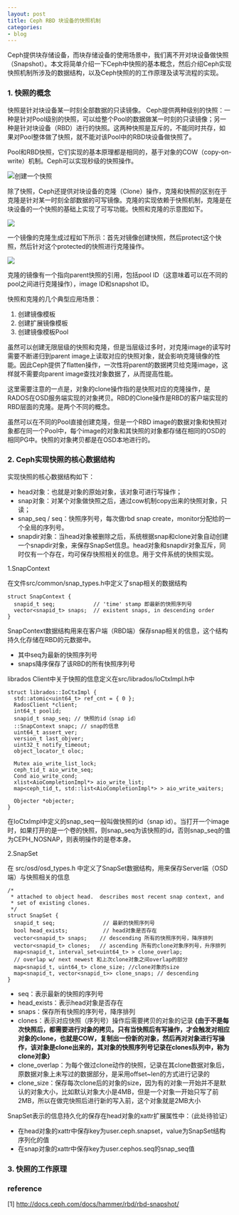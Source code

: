```yaml
---
layout: post
title: Ceph RBD 块设备的快照机制
categories:
- blog
---
```


Ceph提供块存储设备，而块存储设备的使用场景中，我们离不开对块设备做快照（Snapshot）。本文将简单介绍一下Ceph中快照的基本概念，然后介绍Ceph实现快照机制所涉及的数据结构，以及Ceph快照的的工作原理及读写流程的实现。

### 1. 快照的概念
快照是针对块设备某一时刻全部数据的只读镜像。
Ceph提供两种级别的快照：一种是针对Pool级别的快照，可以给整个Pool的数据做某一时刻的只读镜像；另一种是针对块设备（RBD）进行的快照。这两种快照是互斥的，不能同时共存，如果对Pool整体做了快照，就不能对该Pool中的RBD块设备做快照了。

Pool和RBD快照，它们实现的基本原理都是相同的，基于对象的COW（copy-on-write）机制。Ceph可以实现秒级的快照操作。

![创建一个快照](http://docs.ceph.com/docs/master/_images/ditaa-75fdb48a3db2bad6ef749fdae1282f4ae2dd1f7c.png)

除了快照，Ceph还提供对块设备的克隆（Clone）操作，克隆和快照的区别在于克隆是针对某一时刻全部数据的可写镜像。克隆的实现依赖于快照机制，克隆是在块设备的一个快照的基础上实现了可写功能。快照和克隆的示意图如下。

![](http://docs.ceph.com/docs/master/_images/ditaa-b4c8b30123e5581e44b87f1836b96a869c4898b6.png)

一个镜像的克隆生成过程如下所示：首先对镜像创建快照，然后protect这个快照，然后针对这个protected的快照进行克隆操作。

![](http://docs.ceph.com/docs/hammer/_images/ditaa-bbd86247e30fd4ca83550176ab1bf5a39ab46c6d.png)

克隆的镜像有一个指向parent快照的引用，包括pool ID（这意味着可以在不同的pool之间进行克隆操作），image ID和snapshot ID。

快照和克隆的几个典型应用场景：

1. 创建镜像模板
2. 创建扩展镜像模板
3. 创建镜像模板Pool

虽然可以创建无限层级的快照和克隆，但是当层级过多时，对克隆image的读写时需要不断递归到parent image上读取对应的快照对象，就会影响克隆镜像的性能。因此Ceph提供了flatten操作，一次性将parent的数据拷贝给克隆image，这样就不需要向parent image查找对象数据了，从而提高性能。

这里需要注意的一点是，对象的clone操作指的是快照对应的克隆操作，是RADOS在OSD服务端实现的对象拷贝。RBD的Clone操作是RBD的客户端实现的RBD层面的克隆。是两个不同的概念。

虽然可以在不同的Pool直接创建克隆，但是一个RBD image的数据对象和快照对象都在同一个Pool中，每个image的对象和其快照的对象都存储在相同的OSD的相同PG中。快照的对象拷贝都是在OSD本地进行的。

### 2. Ceph实现快照的核心数据结构
实现快照的核心数据结构如下：

* head对象：也就是对象的原始对象，该对象可进行写操作；
* snap对象：对某个对象做快照之后，通过cow机制copy出来的快照对象，只读；
* snap_seq / seq：快照序列号，每次做rbd snap create，monitor分配给的一个全局的序列号。
* snapdir对象：当head对象被删除之后，系统根据snap和clone对象自动创建一个snapdir对象，来保存SnapSet信息。head对象和snapdir对象互斥，同时仅有一个存在，均可保存快照相关的信息。用于文件系统的快照实现。

 1.SnapContext

在文件src/common/snap_types.h中定义了snap相关的数据结构

```
struct SnapContext {
  snapid_t seq;            // 'time' stamp 即最新的快照序列号
  vector<snapid_t> snaps;  // existent snaps, in descending order 
}
```
SnapContext数据结构用来在客户端（RBD端）保存snap相关的信息，这个结构持久化存储在RBD的元数据中。

* 其中seq为最新的快照序列号
* snaps降序保存了该RBD的所有快照序列号

librados Client中关于快照的信息定义在src/librados/IoCtxImpl.h中

```
struct librados::IoCtxImpl {
  std::atomic<uint64_t> ref_cnt = { 0 };
  RadosClient *client;
  int64_t poolid;
  snapid_t snap_seq; // 快照的id（snap id）
  ::SnapContext snapc; // snap的信息
  uint64_t assert_ver;
  version_t last_objver;
  uint32_t notify_timeout;
  object_locator_t oloc;

  Mutex aio_write_list_lock;
  ceph_tid_t aio_write_seq;
  Cond aio_write_cond;
  xlist<AioCompletionImpl*> aio_write_list;
  map<ceph_tid_t, std::list<AioCompletionImpl*> > aio_write_waiters;

  Objecter *objecter;
}
```

在IoCtxImpl中定义的snap_seq一般叫做快照的id（snap id）。当打开一个image时，如果打开的是一个卷的快照，则snap_seq为该快照的id，否则snap_seq的值为CEPH_NOSNAP，则表明操作的是卷本身。

 2.SnapSet

在 src/osd/osd_types.h 中定义了SnapSet数据结构，用来保存Server端（OSD端）与快照相关的信息

```
/*
 * attached to object head.  describes most recent snap context, and
 * set of existing clones.
 */
struct SnapSet {
  snapid_t seq;               // 最新的快照序列号
  bool head_exists;           // head对象是否存在
  vector<snapid_t> snaps;    // descending 所有的快照序列号，降序排列
  vector<snapid_t> clones;   // ascending 所有的clone对象序列号，升序排列
  map<snapid_t, interval_set<uint64_t> > clone_overlap;  
  // overlap w/ next newest 和上次clone对象之间overlap的部分
  map<snapid_t, uint64_t> clone_size; //clone对象的size
  map<snapid_t, vector<snapid_t>> clone_snaps; // descending
}
```

* seq：表示最新的快照的序列号
* head_exists：表示head对象是否存在
* snaps：保存所有快照的序列号，降序排列
* clones：表示对应快照（序列号）操作后需要拷贝的对象的记录 **{由于不是每次快照后，都需要进行对象的拷贝。只有当快照后有写操作，才会触发对相应对象的clone，也就是COW，复制出一份新的对象，然后再对对象进行写操作，该对象是clone出来的，其对象的快照序列号记录在clones队列中，称为clone对象}**
* clone_overlap：为每个做过clone动作的快照，记录在其clone数据对象后，原数据对象上未写过的数据部分，是采用offset~len的方式进行记录的
* clone_size：保存每次clone后的对象的size，因为有的对象一开始并不是默认的对象大小，比如默认对象大小是4MB，但是一个对象一开始只写了前2MB，所以在做完快照后进行新的写入前，这个对象就是2MB大小

SnapSet表示的信息持久化的保存在head对象的xattr扩展属性中：（此处待验证）

* 在head对象的xattr中保存key为user.ceph.snapset，value为SnapSet结构序列化的值
* 在snap对象的xattr中保存key为user.cephos.seq的snap_seq值

### 3. 快照的工作原理



### reference
[1] http://docs.ceph.com/docs/hammer/rbd/rbd-snapshot/